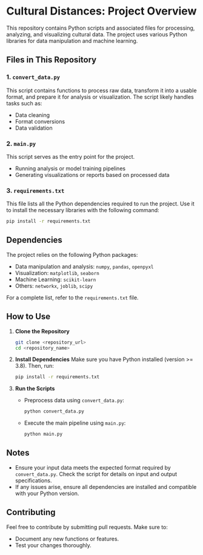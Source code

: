 # Cultural Distances: Project Overview

This repository contains Python scripts and associated files for processing, analyzing, and visualizing cultural data. The project uses various Python libraries for data manipulation and machine learning.

## Files in This Repository

### 1. `convert_data.py`

This script contains functions to process raw data, transform it into a usable format, and prepare it for analysis or visualization. The script likely handles tasks such as:

- Data cleaning
- Format conversions
- Data validation

### 2. `main.py`

This script serves as the entry point for the project. 

- Running analysis or model training pipelines
- Generating visualizations or reports based on processed data

### 3. `requirements.txt`

This file lists all the Python dependencies required to run the project. Use it to install the necessary libraries with the following command:

```bash
pip install -r requirements.txt
```

## Dependencies

The project relies on the following Python packages:

- Data manipulation and analysis: `numpy`, `pandas`, `openpyxl`
- Visualization: `matplotlib`, `seaborn`
- Machine Learning: `scikit-learn`
- Others: `networkx`, `joblib`, `scipy`

For a complete list, refer to the `requirements.txt` file.

## How to Use

1. **Clone the Repository**

   ```bash
   git clone <repository_url>
   cd <repository_name>
   ```

2. **Install Dependencies**
   Make sure you have Python installed (version >= 3.8). Then, run:

   ```bash
   pip install -r requirements.txt
   ```

3. **Run the Scripts**

   - Preprocess data using `convert_data.py`:
     ```bash
     python convert_data.py
     ```
   - Execute the main pipeline using `main.py`:
     ```bash
     python main.py
     ```

## Notes

- Ensure your input data meets the expected format required by `convert_data.py`. Check the script for details on input and output specifications.
- If any issues arise, ensure all dependencies are installed and compatible with your Python version.

## Contributing

Feel free to contribute by submitting pull requests. Make sure to:

- Document any new functions or features.
- Test your changes thoroughly.
